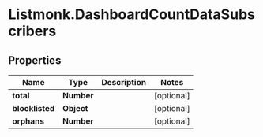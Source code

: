 # Listmonk.DashboardCountDataSubscribers

## Properties

Name | Type | Description | Notes
------------ | ------------- | ------------- | -------------
**total** | **Number** |  | [optional] 
**blocklisted** | **Object** |  | [optional] 
**orphans** | **Number** |  | [optional] 


